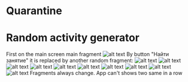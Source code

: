 # Quarantine
**Random activity generator**
=====
First on the main screen main fragment ![alt text](0.jpg)
By button "Найти занятие" it is replaced by another random fragment:
![alt text](1.jpg)
![alt text](2.jpg)
![alt text](3.jpg)
![alt text](4.jpg)
![alt text](5.jpg)
![alt text](6.jpg)
![alt text](7.jpg)
![alt text](8.jpg)
![alt text](9.jpg)
![alt text](10.jpg)
Fragments always change. App can't shows two same in a row
